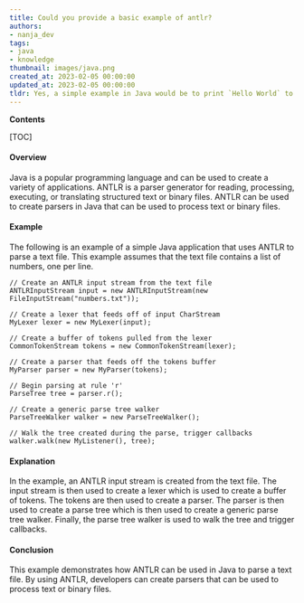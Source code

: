 ```yaml
---
title: Could you provide a basic example of antlr?
authors:
- nanja_dev
tags:
- java
- knowledge
thumbnail: images/java.png
created_at: 2023-02-05 00:00:00
updated_at: 2023-02-05 00:00:00
tldr: Yes, a simple example in Java would be to print `Hello World` to the console.
---
```


**Contents**

[TOC]

#### Overview
Java is a popular programming language and can be used to create a variety of applications. ANTLR is a parser generator for reading, processing, executing, or translating structured text or binary files. ANTLR can be used to create parsers in Java that can be used to process text or binary files.

#### Example
The following is an example of a simple Java application that uses ANTLR to parse a text file. This example assumes that the text file contains a list of numbers, one per line.

```
// Create an ANTLR input stream from the text file
ANTLRInputStream input = new ANTLRInputStream(new FileInputStream("numbers.txt"));

// Create a lexer that feeds off of input CharStream
MyLexer lexer = new MyLexer(input);

// Create a buffer of tokens pulled from the lexer
CommonTokenStream tokens = new CommonTokenStream(lexer);

// Create a parser that feeds off the tokens buffer
MyParser parser = new MyParser(tokens);

// Begin parsing at rule 'r'
ParseTree tree = parser.r();

// Create a generic parse tree walker
ParseTreeWalker walker = new ParseTreeWalker();

// Walk the tree created during the parse, trigger callbacks
walker.walk(new MyListener(), tree);
```

#### Explanation
In the example, an ANTLR input stream is created from the text file. The input stream is then used to create a lexer which is used to create a buffer of tokens. The tokens are then used to create a parser. The parser is then used to create a parse tree which is then used to create a generic parse tree walker. Finally, the parse tree walker is used to walk the tree and trigger callbacks.

#### Conclusion
This example demonstrates how ANTLR can be used in Java to parse a text file. By using ANTLR, developers can create parsers that can be used to process text or binary files.

